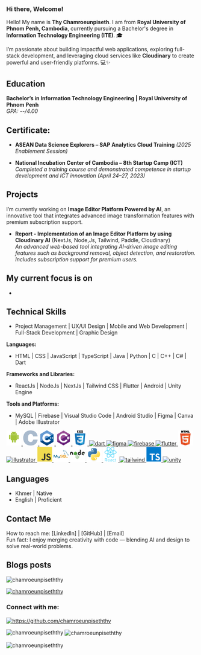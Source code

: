 <h3>Hi there, Welcome!</h3>

Hello! My name is **Thy Chamroeunpiseth**. I am from **Royal University of Phnom Penh, Cambodia**, currently pursuing a Bachelor's degree in **Information Technology Engineering (ITE)**. 🎓

I’m passionate about building impactful web applications, exploring full-stack development, and leveraging cloud services like **Cloudinary** to create powerful and user-friendly platforms. 💻✨

## Education
**Bachelor’s in Information Technology Engineering | Royal University of Phnom Penh**
<br/> *GPA: --/4.00*

## Certificate:
- **ASEAN Data Science Explorers – SAP Analytics Cloud Training** *(2025 Enablement Session)*
  
- **National Incubation Center of Cambodia – 8th Startup Camp (ICT)**
<br/>*Completed a training course and demonstrated competence in startup development and ICT innovation (April 24–27, 2023)*

## Projects
I’m currently working on **Image Editor Platform Powered by AI**, an innovative tool that integrates advanced image transformation features with premium subscription support.
- **Report - Implementation of an Image Editor Platform by using Cloudinary AI** (NextJs, Node,Js, Tailwind, Paddle, Cloudinary)
<br> *An advanced web-based tool integrating AI-driven image editing features such as background removal, object detection, and restoration. Includes subscription support for premium users.*

## My current focus is on
-

## Technical Skills
- Project Management | UX/UI Design | Mobile and Web Development | Full-Stack Development | Graphic Design

**Languages:** 
- HTML | CSS | JavaScript | TypeScript | Java | Python | C | C++ | C# | Dart

**Frameworks and Libraries:**
- ReactJs | NodeJs | NextJs | Tailwind CSS | Flutter | Android | Unity Engine

**Tools and Platforms:**
- MySQL | Firebase | Visual Studio Code | Android Studio | Figma | Canva | Adobe Illustrator 

<p align="left"> <a href="https://developer.android.com" target="_blank" rel="noreferrer"> <img src="https://raw.githubusercontent.com/devicons/devicon/master/icons/android/android-original-wordmark.svg" alt="android" width="40" height="40"/> </a> <a href="https://www.cprogramming.com/" target="_blank" rel="noreferrer"> <img src="https://raw.githubusercontent.com/devicons/devicon/master/icons/c/c-original.svg" alt="c" width="40" height="40"/> </a> <a href="https://www.w3schools.com/cpp/" target="_blank" rel="noreferrer"> <img src="https://raw.githubusercontent.com/devicons/devicon/master/icons/cplusplus/cplusplus-original.svg" alt="cplusplus" width="40" height="40"/> </a> <a href="https://www.w3schools.com/cs/" target="_blank" rel="noreferrer"> <img src="https://raw.githubusercontent.com/devicons/devicon/master/icons/csharp/csharp-original.svg" alt="csharp" width="40" height="40"/> </a> <a href="https://www.w3schools.com/css/" target="_blank" rel="noreferrer"> <img src="https://raw.githubusercontent.com/devicons/devicon/master/icons/css3/css3-original-wordmark.svg" alt="css3" width="40" height="40"/> </a> <a href="https://dart.dev" target="_blank" rel="noreferrer"> <img src="https://www.vectorlogo.zone/logos/dartlang/dartlang-icon.svg" alt="dart" width="40" height="40"/> </a> <a href="https://www.figma.com/" target="_blank" rel="noreferrer"> <img src="https://www.vectorlogo.zone/logos/figma/figma-icon.svg" alt="figma" width="40" height="40"/> </a> <a href="https://firebase.google.com/" target="_blank" rel="noreferrer"> <img src="https://www.vectorlogo.zone/logos/firebase/firebase-icon.svg" alt="firebase" width="40" height="40"/> </a> <a href="https://flutter.dev" target="_blank" rel="noreferrer"> <img src="https://www.vectorlogo.zone/logos/flutterio/flutterio-icon.svg" alt="flutter" width="40" height="40"/> </a> <a href="https://www.w3.org/html/" target="_blank" rel="noreferrer"> <img src="https://raw.githubusercontent.com/devicons/devicon/master/icons/html5/html5-original-wordmark.svg" alt="html5" width="40" height="40"/> </a> <a href="https://www.adobe.com/in/products/illustrator.html" target="_blank" rel="noreferrer"> <img src="https://www.vectorlogo.zone/logos/adobe_illustrator/adobe_illustrator-icon.svg" alt="illustrator" width="40" height="40"/> </a> <a href="https://developer.mozilla.org/en-US/docs/Web/JavaScript" target="_blank" rel="noreferrer"> <img src="https://raw.githubusercontent.com/devicons/devicon/master/icons/javascript/javascript-original.svg" alt="javascript" width="40" height="40"/> </a> <a href="https://www.mysql.com/" target="_blank" rel="noreferrer"> <img src="https://raw.githubusercontent.com/devicons/devicon/master/icons/mysql/mysql-original-wordmark.svg" alt="mysql" width="40" height="40"/> </a> <a href="https://nodejs.org" target="_blank" rel="noreferrer"> <img src="https://raw.githubusercontent.com/devicons/devicon/master/icons/nodejs/nodejs-original-wordmark.svg" alt="nodejs" width="40" height="40"/> </a> <a href="https://www.python.org" target="_blank" rel="noreferrer"> <img src="https://raw.githubusercontent.com/devicons/devicon/master/icons/python/python-original.svg" alt="python" width="40" height="40"/> </a> <a href="https://reactjs.org/" target="_blank" rel="noreferrer"> <img src="https://raw.githubusercontent.com/devicons/devicon/master/icons/react/react-original-wordmark.svg" alt="react" width="40" height="40"/> </a> <a href="https://tailwindcss.com/" target="_blank" rel="noreferrer"> <img src="https://www.vectorlogo.zone/logos/tailwindcss/tailwindcss-icon.svg" alt="tailwind" width="40" height="40"/> </a> <a href="https://www.typescriptlang.org/" target="_blank" rel="noreferrer"> <img src="https://raw.githubusercontent.com/devicons/devicon/master/icons/typescript/typescript-original.svg" alt="typescript" width="40" height="40"/> </a> <a href="https://unity.com/" target="_blank" rel="noreferrer"> <img src="https://www.vectorlogo.zone/logos/unity3d/unity3d-icon.svg" alt="unity" width="40" height="40"/> </a> </p>

## Languages
- Khmer | Native
- English | Proficient

## Contact Me
How to reach me: [LinkedIn] | [GitHub] | [Email]  
Fun fact: I enjoy merging creativity with code — blending AI and design to solve real-world problems.

## Blogs posts

<p align="left"> <img src="https://komarev.com/ghpvc/?username=chamroeunpiseththy&label=Profile%20views&color=0e75b6&style=flat" alt="chamroeunpiseththy" /> </p>

<p align="left"> <a href="https://github.com/ryo-ma/github-profile-trophy"><img src="https://github-profile-trophy.vercel.app/?username=chamroeunpiseththy" alt="chamroeunpiseththy" /></a> </p>

<!-- BLOG-POST-LIST:START -->
<!-- BLOG-POST-LIST:END -->

<h3 align="left">Connect with me:</h3>
<p align="left">
<a href="/https://github.com/chamroeunpiseththy" target="blank"><img align="center" src="https://raw.githubusercontent.com/rahuldkjain/github-profile-readme-generator/master/src/images/icons/Social/rss.svg" alt="https://github.com/chamroeunpiseththy" height="30" width="40" /></a>
</p>

<p><img align="left" src="https://github-readme-stats.vercel.app/api/top-langs?username=chamroeunpiseththy&show_icons=true&locale=en&layout=compact" alt="chamroeunpiseththy" /></p>

<p>&nbsp;<img align="center" src="https://github-readme-stats.vercel.app/api?username=chamroeunpiseththy&show_icons=true&locale=en" alt="chamroeunpiseththy" /></p>

<p><img align="center" src="https://github-readme-streak-stats.herokuapp.com/?user=chamroeunpiseththy&" alt="chamroeunpiseththy" /></p>
